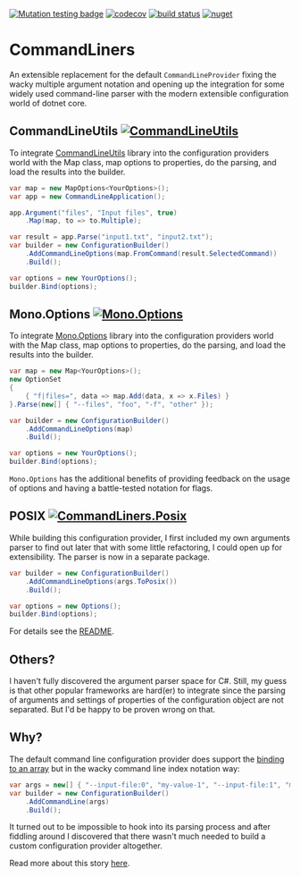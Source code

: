 [![Mutation testing badge](https://img.shields.io/endpoint?style=flat&url=https%3A%2F%2Fbadge-api.stryker-mutator.io%2Fgithub.com%2Friezebosch%2FCommandLiners%2Fmaster)](https://dashboard.stryker-mutator.io/reports/github.com/riezebosch/CommandLiners/master)
[![codecov](https://codecov.io/gh/riezebosch/commandliners/branch/master/graph/badge.svg)](https://codecov.io/gh/riezebosch/commandliners)
[![build status](https://ci.appveyor.com/api/projects/status/o6xaw74qx8nayfbc/branch/master?svg=true)](https://ci.appveyor.com/project/riezebosch/commandliners/branch/master)
[![nuget](https://img.shields.io/nuget/v/CommandLiners.svg)](https://www.nuget.org/packages/CommandLiners/)


# CommandLiners

An extensible replacement for the default `CommandLineProvider` fixing the wacky multiple argument notation and
opening up the integration for some widely used command-line parser with the modern extensible configuration world of dotnet core.

## CommandLineUtils [![CommandLineUtils](https://img.shields.io/nuget/dt/McMaster.Extensions.CommandLineUtils.svg)](https://www.nuget.org/packages/McMaster.Extensions.CommandLineUtils) 

To integrate [CommandLineUtils](https://www.nuget.org/packages/CommandLiners.CommandLineUtils) library into the configuration providers world with the Map<TOptions> class, map options to properties, do the parsing, and load the results into the builder.

```c#
var map = new MapOptions<YourOptions>();
var app = new CommandLineApplication();

app.Argument("files", "Input files", true)
    .Map(map, to => to.Multiple);

var result = app.Parse("input1.txt", "input2.txt");
var builder = new ConfigurationBuilder()
    .AddCommandLineOptions(map.FromCommand(result.SelectedCommand))
    .Build();

var options = new YourOptions();
builder.Bind(options);
```

## Mono.Options [![Mono.Options](https://img.shields.io/nuget/dt/Mono.Options.svg)](https://www.nuget.org/packages/Mono.Options)

To integrate [Mono.Options](https://www.nuget.org/packages/CommandLiners.MonoOptions) library into the configuration providers world with the Map<TOptions> class, map options to properties, do the parsing, and load the results into the builder.

```c#
var map = new Map<YourOptions>();
new OptionSet
{
    { "f|files=", data => map.Add(data, x => x.Files) }
}.Parse(new[] { "--files", "foo", "-f", "other" });

var builder = new ConfigurationBuilder()
    .AddCommandLineOptions(map)
    .Build();

var options = new YourOptions();
builder.Bind(options);
```

`Mono.Options` has the additional benefits of providing feedback on the usage of options and having a battle-tested notation for flags. 

## POSIX [![CommandLiners.Posix](https://img.shields.io/nuget/dt/CommandLiners.Posix.svg)](https://www.nuget.org/packages/CommandLiners.Posix)

While building this configuration provider, I first included my own arguments parser to find out later that with some little refactoring, I could open up for extensibility. The parser is now in a separate package.

```c#
var builder = new ConfigurationBuilder()
    .AddCommandLineOptions(args.ToPosix())
    .Build();

var options = new Options();
builder.Bind(options);
```

For details see the [README](CommandLiners.Posix/README.md).

## Others?

I haven't fully discovered the argument parser space for C#. Still, my guess is that other popular frameworks are hard(er) to integrate since the parsing of arguments and settings of properties of the configuration object are not separated. But I'd be happy to be proven wrong on that.

## Why?

The default command line configuration provider does support the [binding to an array](https://docs.microsoft.com/en-us/aspnet/core/fundamentals/configuration/?view=aspnetcore-3.1#bind-an-array-to-a-class)
but in the wacky command line index notation way:

```c#
var args = new[] { "--input-file:0", "my-value-1", "--input-file:1", "my-value-2", "--input-file:2", "my-value-3" };
var builder = new ConfigurationBuilder()
    .AddCommandLine(args)
    .Build();
```

It turned out to be impossible to hook into its parsing process and after fiddling around
I discovered that there wasn't much needed to build a custom configuration provider altogether.

Read more about this story [here](https://medium.com/@MRiezebosch/integrate-command-line-parsers-into-dotnet-core-configuration-providers-9b5f5d1af672). 
